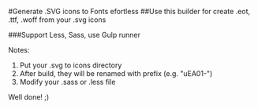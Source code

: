 #Generate .SVG icons to Fonts efortless
##Use this builder for create .eot, .ttf, .woff from your .svg icons

###Support Less, Sass, use Gulp runner

Notes: 
1. Put your .svg to icons directory
2. After build, they will be renamed with prefix (e.g. "uEA01-")
3. Modify your .sass or .less file 

Well done! ;) 